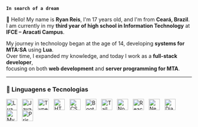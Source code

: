**`In search of a dream`**

👋 Hello! My name is **Ryan Reis**, I'm 17 years old, and I'm from **Ceará, Brazil**.  
I am currently in my **third year of high school in Information Technology** at **IFCE – Aracati Campus**.  

My journey in technology began at the age of 14, developing **systems for MTA:SA** using **Lua**.  
Over time, I expanded my knowledge, and today I work as a **full-stack developer**,  
focusing on both **web development** and **server programming for MTA**. 

---

### 🚀 Linguagens e Tecnologias  

<img align="left" alt="Lua" title="Lua" width="30px" style="padding-right: 10px;" src="https://cdn.jsdelivr.net/gh/devicons/devicon@latest/icons/lua/lua-original.svg"/>
<img align="left" alt="JavaScript" title="JavaScript" width="30px" style="padding-right: 10px;" src="https://cdn.jsdelivr.net/gh/devicons/devicon@latest/icons/javascript/javascript-original.svg"/>
<img align="left" alt="TypeScript" title="TypeScript" width="30px" style="padding-right: 10px;" src="https://cdn.jsdelivr.net/gh/devicons/devicon@latest/icons/typescript/typescript-original.svg"/>
<img align="left" alt="HTML" title="HTML" width="30px" style="padding-right: 10px;" src="https://cdn.jsdelivr.net/gh/devicons/devicon@latest/icons/html5/html5-original.svg"/>
<img align="left" alt="CSS" title="CSS" width="30px" style="padding-right: 10px;" src="https://cdn.jsdelivr.net/gh/devicons/devicon@latest/icons/css3/css3-original.svg"/>
<img align="left" alt="Bootstrap" title="Bootstrap" width="30px" style="padding-right: 10px;" src="https://cdn.jsdelivr.net/gh/devicons/devicon@latest/icons/bootstrap/bootstrap-original.svg"/>
<img align="left" alt="Tailwind CSS" title="Tailwind CSS" width="30px" style="padding-right: 10px;" src="https://cdn.jsdelivr.net/gh/devicons/devicon@latest/icons/tailwindcss/tailwindcss-original.svg"/>
<img align="left" alt="Node.js" title="Node.js" width="30px" style="padding-right: 10px;" src="https://cdn.jsdelivr.net/gh/devicons/devicon@latest/icons/nodejs/nodejs-original.svg"/>
<img align="left" alt="React.js" title="React.js" width="30px" style="padding-right: 10px;" src="https://cdn.jsdelivr.net/gh/devicons/devicon@latest/icons/react/react-original.svg"/>
<img align="left" alt="Next.js" title="Next.js" width="30px" style="padding-right: 10px;" src="https://cdn.jsdelivr.net/gh/devicons/devicon@latest/icons/nextjs/nextjs-original.svg"/>
<img align="left" alt="Django" title="Django" width="30px" style="padding-right: 10px;" src="https://cdn.jsdelivr.net/gh/devicons/devicon@latest/icons/django/django-plain.svg"/>
<img align="left" alt="MySQL" title="MySQL" width="30px" style="padding-right: 10px;" src="https://cdn.jsdelivr.net/gh/devicons/devicon@latest/icons/mysql/mysql-original.svg"/>
<img align="left" alt="Prisma ORM" title="Prisma ORM" width="30px" style="padding-right: 10px;" src="https://cdn.jsdelivr.net/gh/devicons/devicon@latest/icons/prisma/prisma-original.svg"/>

